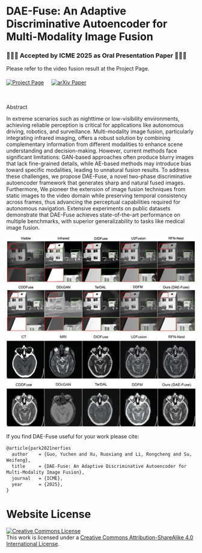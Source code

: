 # DAE-Fuse: An Adaptive Discriminative Autoencoder for Multi-Modality Image Fusion

### 🎉🎉🎉 Accepted by ICME 2025 as Oral Presentation Paper 🎉🎉🎉

Please refer to the video fusion result at the Project Page.
<div style="display: flex; gap: 20px; margin-top: 20px;">

  <!-- Project Page -->
  <a href="https://eurekaarrow.github.io/daefuse.github.io/" target="_blank">
    <img src="https://img.shields.io/badge/Project-Page-blue?style=for-the-badge" alt="Project Page">
  </a>

  <!-- Paper -->
  <a href="https://www.arxiv.org/pdf/2409.10080" target="_blank">
    <img src="https://img.shields.io/badge/arXiv-Paper-B31B1B?style=for-the-badge&logo=arxiv" alt="arXiv Paper">
  </a>

</div>
<br><br>

Abstract

In extreme scenarios such as nighttime or low-visibility environments, achieving reliable perception is critical for applications like autonomous driving, robotics, and surveillance. Multi-modality image fusion, particularly integrating infrared imaging, offers a robust solution by combining complementary information from different modalities to enhance scene understanding and decision-making. However, current methods face significant limitations: GAN-based approaches often produce blurry images that lack fine-grained details, while AE-based methods may introduce bias toward specific modalities, leading to unnatural fusion results. To address these challenges, we propose DAE-Fuse, a novel two-phase discriminative autoencoder framework that generates sharp and natural fused images. Furthermore, We pioneer the extension of image fusion techniques from static images to the video domain while preserving temporal consistency across frames, thus advancing the perceptual capabilities required for autonomous navigation. Extensive experiments on public datasets demonstrate that DAE-Fuse achieves state-of-the-art performance on multiple benchmarks, with superior generalizability to tasks like medical image fusion.

<img src="static/images/ivif_quali.jpg" alt="IVIF qualitative results">
<img src="static/images/mif.jpg" alt="MIF results" >


If you find DAE-Fuse useful for your work please cite:
```
@article{park2021nerfies
  author    = {Guo, Yuchen and Xu, Ruoxiang and Li, Rongcheng and Su, Weifeng},
  title     = {DAE-Fuse: An Adaptive Discriminative Autoencoder for Multi-Modality Image Fusion},
  journal   = {ICME},
  year      = {2025},
}
```

# Website License
<a rel="license" href="http://creativecommons.org/licenses/by-sa/4.0/"><img alt="Creative Commons License" style="border-width:0" src="https://i.creativecommons.org/l/by-sa/4.0/88x31.png" /></a><br />This work is licensed under a <a rel="license" href="http://creativecommons.org/licenses/by-sa/4.0/">Creative Commons Attribution-ShareAlike 4.0 International License</a>.
